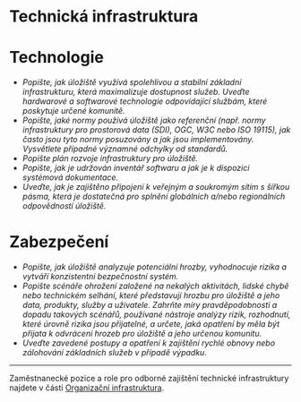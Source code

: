 
# Technická infrastruktura

# Technologie
- *Popište, jak úložiště využívá spolehlivou a stabilní základní infrastrukturu, která maximalizuje dostupnost služeb. Uveďte hardwarové a softwarové technologie odpovídající službám, které poskytuje určené komunitě.*
- *Popište, jaké normy používá úložiště jako referenční (např. normy infrastruktury pro prostorová data (SDI), OGC, W3C nebo ISO 19115), jak často jsou tyto normy posuzovány a jak jsou implementovány. Vysvětlete případné významné odchylky od standardů.*
- *Popište plán rozvoje infrastruktury pro úložiště.*
- *Popište, jak je udržován inventář softwaru a jak je k dispozici systémová dokumentace.*
- *Uveďte, jak je zajištěno připojení k veřejným a soukromým sítím s šířkou pásma, která je dostatečná pro splnění globálních a/nebo regionálních odpovědností úložiště.*


# Zabezpečení
- *Popište, jak úložiště analyzuje potenciální hrozby, vyhodnocuje rizika a vytváří konzistentní bezpečnostní systém.*
- *Popište scénáře ohrožení založené na nekalých aktivitách, lidské chybě nebo technickém selhání, které představují hrozbu pro úložiště a jeho data, produkty, služby a uživatele. Zahrňte míry pravděpodobnosti a dopadu takových scénářů, používané nástroje analýzy rizik, rozhodnutí, které úrovně rizika jsou přijatelné, a určete, jaká opatření by měla být přijata k odvrácení hrozeb pro úložiště a jeho určenou komunitu.*
- *Uveďte zavedené postupy a opatření k zajištění rychlé obnovy nebo zálohování základních služeb v případě výpadku.*

---


Zaměstnanecké pozice a role pro odborné zajištění technické infrastruktury najdete v části [Organizační infrastruktura](../organizacni-dokumenty/organizacni-infrastruktura.md).
